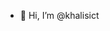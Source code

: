- 👋 Hi, I’m @khalisict

<!---
khalisict/khalisict is a ✨ special ✨ repository because its `README.md` (this file) appears on your GitHub profile.
You can click the Preview link to take a look at your changes.
--->
